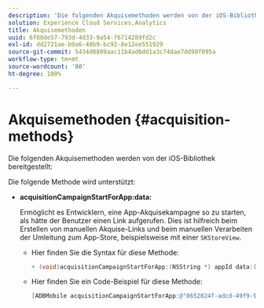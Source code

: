 ```yaml
---
description: 'Die folgenden Akquisemethoden werden von der iOS-Bibliothek bereitgestellt '
solution: Experience Cloud Services,Analytics
title: Akquisemethoden
uuid: 6f88de57-793d-4d33-9a54-f6714289fd2c
exl-id: dd2721ae-b9a6-48b9-bc92-8e12ee551929
source-git-commit: 5434d8809aac11b4ad6dd1a3c74dae7dd98f095a
workflow-type: tm+mt
source-wordcount: '80'
ht-degree: 100%

---
```


# Akquisemethoden  {#acquisition-methods}

Die folgenden Akquisemethoden werden von der iOS-Bibliothek bereitgestellt:

Die folgende Methode wird unterstützt:

* **acquisitionCampaignStartForApp:data:**

   Ermöglicht es Entwicklern, eine App-Akquisekampagne so zu starten, als hätte der Benutzer einen Link aufgerufen. Dies ist hilfreich beim Erstellen von manuellen Akquise-Links und beim manuellen Verarbeiten der Umleitung zum App-Store, beispielsweise mit einer `SKStoreView`.

   * Hier finden Sie die Syntax für diese Methode:

      ```objective-c
      + (void)acquisitionCampaignStartForApp:(NSString *) appId data:(NSDictionary *)data; 
      ```

   * Hier finden Sie ein Code-Beispiel für diese Methode:

      ```objective-c
      [ADBMobile acquisitionCampaignStartForApp:@"0652024f-adcd-49f9-9bd7-2552a4564d2f" data:@{@"custom.key":@"value"}]; 
      ```
